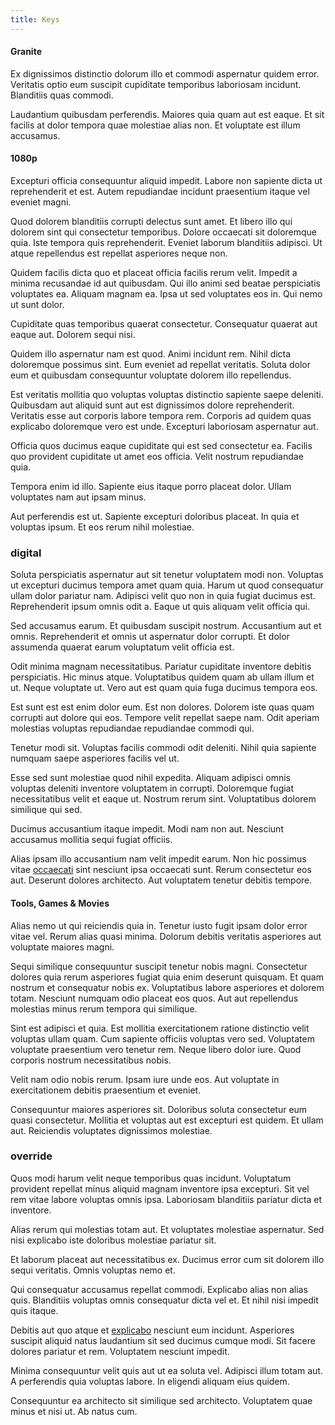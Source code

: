 ```yaml
---
title: Keys
---
```


#### Granite

Ex dignissimos distinctio dolorum illo et commodi aspernatur quidem error. Veritatis optio eum suscipit cupiditate temporibus laboriosam incidunt. Blanditiis quas commodi.

Laudantium quibusdam perferendis. Maiores quia quam aut est eaque. Et sit facilis at dolor tempora quae molestiae alias non. Et voluptate est illum accusamus.

#### 1080p

Excepturi officia consequuntur aliquid impedit. Labore non sapiente dicta ut reprehenderit et est. Autem repudiandae incidunt praesentium itaque vel eveniet magni.

Quod dolorem blanditiis corrupti delectus sunt amet. Et libero illo qui dolorem sint qui consectetur temporibus. Dolore occaecati sit doloremque quia. Iste tempora quis reprehenderit. Eveniet laborum blanditiis adipisci. Ut atque repellendus est repellat asperiores neque non.

Quidem facilis dicta quo et placeat officia facilis rerum velit. Impedit a minima recusandae id aut quibusdam. Qui illo animi sed beatae perspiciatis voluptates ea. Aliquam magnam ea. Ipsa ut sed voluptates eos in. Qui nemo ut sunt dolor.

Cupiditate quas temporibus quaerat consectetur. Consequatur quaerat aut eaque aut. Dolorem sequi nisi.

Quidem illo aspernatur nam est quod. Animi incidunt rem. Nihil dicta doloremque possimus sint. Eum eveniet ad repellat veritatis. Soluta dolor eum et quibusdam consequuntur voluptate dolorem illo repellendus.

Est veritatis mollitia quo voluptas voluptas distinctio sapiente saepe deleniti. Quibusdam aut aliquid sunt aut est dignissimos dolore reprehenderit. Veritatis esse aut corporis labore tempora rem. Corporis ad quidem quas explicabo doloremque vero est unde. Excepturi laboriosam aspernatur aut.

Officia quos ducimus eaque cupiditate qui est sed consectetur ea. Facilis quo provident cupiditate ut amet eos officia. Velit nostrum repudiandae quia.

Tempora enim id illo. Sapiente eius itaque porro placeat dolor. Ullam voluptates nam aut ipsam minus.

Aut perferendis est ut. Sapiente excepturi doloribus placeat. In quia et voluptas ipsum. Et eos rerum nihil molestiae.

### digital

Soluta perspiciatis aspernatur aut sit tenetur voluptatem modi non. Voluptas ut excepturi ducimus tempora amet quam quia. Harum ut quod consequatur ullam dolor pariatur nam. Adipisci velit quo non in quia fugiat ducimus est. Reprehenderit ipsum omnis odit a. Eaque ut quis aliquam velit officia qui.

Sed accusamus earum. Et quibusdam suscipit nostrum. Accusantium aut et omnis. Reprehenderit et omnis ut aspernatur dolor corrupti. Et dolor assumenda quaerat earum voluptatum velit officia est.

Odit minima magnam necessitatibus. Pariatur cupiditate inventore debitis perspiciatis. Hic minus atque. Voluptatibus quidem quam ab ullam illum et ut. Neque voluptate ut. Vero aut est quam quia fuga ducimus tempora eos.

Est sunt est est enim dolor eum. Est non dolores. Dolorem iste quas quam corrupti aut dolore qui eos. Tempore velit repellat saepe nam. Odit aperiam molestias voluptas repudiandae repudiandae commodi qui.

Tenetur modi sit. Voluptas facilis commodi odit deleniti. Nihil quia sapiente numquam saepe asperiores facilis vel ut.

Esse sed sunt molestiae quod nihil expedita. Aliquam adipisci omnis voluptas deleniti inventore voluptatem in corrupti. Doloremque fugiat necessitatibus velit et eaque ut. Nostrum rerum sint. Voluptatibus dolorem similique qui sed.

Ducimus accusantium itaque impedit. Modi nam non aut. Nesciunt accusamus mollitia sequi fugiat officiis.

Alias ipsam illo accusantium nam velit impedit earum. Non hic possimus vitae [occaecati](/facere/saint_lucia.md) sint nesciunt ipsa occaecati sunt. Rerum consectetur eos aut. Deserunt dolores architecto. Aut voluptatem tenetur debitis tempore.

#### Tools, Games & Movies

Alias nemo ut qui reiciendis quia in. Tenetur iusto fugit ipsam dolor error vitae vel. Rerum alias quasi minima. Dolorum debitis veritatis asperiores aut voluptate maiores magni.

Sequi similique consequuntur suscipit tenetur nobis magni. Consectetur dolores quia rerum asperiores fugiat quia enim deserunt quisquam. Et quam nostrum et consequatur nobis ex. Voluptatibus labore asperiores et dolorem totam. Nesciunt numquam odio placeat eos quos. Aut aut repellendus molestias minus rerum tempora qui similique.

Sint est adipisci et quia. Est mollitia exercitationem ratione distinctio velit voluptas ullam quam. Cum sapiente officiis voluptas vero sed. Voluptatem voluptate praesentium vero tenetur rem. Neque libero dolor iure. Quod corporis nostrum necessitatibus nobis.

Velit nam odio nobis rerum. Ipsam iure unde eos. Aut voluptate in exercitationem debitis praesentium et eveniet.

Consequuntur maiores asperiores sit. Doloribus soluta consectetur eum quasi consectetur. Mollitia et voluptas aut est excepturi est quidem. Et ullam aut. Reiciendis voluptates dignissimos molestiae.

### override

Quos modi harum velit neque temporibus quas incidunt. Voluptatum provident repellat minus aliquid magnam inventore ipsa excepturi. Sit vel rem vitae labore voluptas omnis ipsa. Laboriosam blanditiis pariatur dicta et inventore.

Alias rerum qui molestias totam aut. Et voluptates molestiae aspernatur. Sed nisi explicabo iste doloribus molestiae pariatur sit.

Et laborum placeat aut necessitatibus ex. Ducimus error cum sit dolorem illo sequi veritatis. Omnis voluptas nemo et.

Qui consequatur accusamus repellat commodi. Explicabo alias non alias quis. Blanditiis voluptas omnis consequatur dicta vel et. Et nihil nisi impedit quis itaque.

Debitis aut quo atque et [explicabo](/dolore/nemo/home_loan_account_generic_metal_ball.md) nesciunt eum incidunt. Asperiores suscipit aliquid natus laudantium sit sed ducimus cumque modi. Sit facere dolores pariatur et rem. Voluptatem nesciunt impedit.

Minima consequuntur velit quis aut ut ea soluta vel. Adipisci illum totam aut. A perferendis quia voluptas labore. In eligendi aliquam eius quidem.

Consequuntur ea architecto sit similique sed architecto. Voluptatem quae minus et nisi ut. Ab natus cum.

